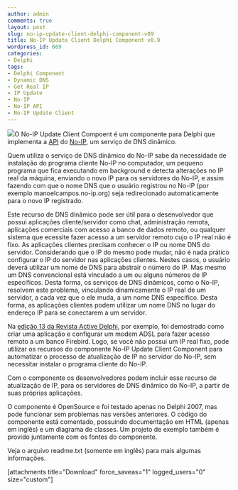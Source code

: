 ```yaml
---
author: admin
comments: true
layout: post
slug: no-ip-update-client-delphi-component-v09
title: No-IP Update Client Delphi Component v0.9
wordpress_id: 669
categories:
- Delphi
tags:
- Delphi Component
- Dynamic DNS
- Get Real IP
- IP Update
- No-IP
- No-IP API
- No-IP Update Client
---
```


[![](http://manoelcampos.com/wp-content/uploads/no-ip.png)](http://manoelcampos.com/wp-content/uploads/no-ip.png)O No-IP Update Client Compoent é um componente para Delphi que implementa  a [API](http://www.no-ip.com/integrate/) do [No-IP](http://www.noip.com), um serviço de DNS  dinâmico.

Quem utiliza o serviço de DNS dinâmico do No-IP sabe da necessidade de instalação  do programa cliente No-IP no computador, <!-- more -->um pequeno programa que fica executando em background  e detecta alterações no IP real da máquina, enviando o novo IP para os servidores  do No-IP, e assim fazendo com que o nome DNS que o usuário registrou no No-IP  (por exemplo manoelcampos.no-ip.org) seja redirecionado automaticamente  para o novo IP registrado.

Este recurso de DNS dinâmico pode ser útil para o desenvolvedor que possui  aplicações cliente/servidor como chat, administração remota, aplicações comerciais  com acesso a banco de dados remoto, ou qualquer sistema que ecessite fazer acesso  a um servidor remoto cujo o IP real não é fixo. As aplicações clientes precisam conhecer o IP ou nome DNS do servidor. Considerando que o IP do mesmo pode mudar, não é nada prático configurar o IP do servidor nas aplicações clientes. Nestes casos, o usuário deverá utilizar um nome de DNS para abstrair o número do IP.
Mas mesmo um DNS convencional está vinculado a um ou alguns números de IP específicos. Desta forma, os serviços de DNS dinâmicos, como o No-IP, resolvem este problema, vinculando dinamicamente o IP real de um servidor, a cada vez que o ele muda, a um nome DNS específico. Desta forma, as aplicações clientes podem utilizar um nome DNS
no lugar do endereço IP para se conectarem a um servidor.

Na [edição 13 da Revista Active Delphi](http://www.activedelphi.com.br/mostra_edicao.php?ed=13), por exemplo, foi demostrado como criar uma aplicação e configurar um modem ADSL para fazer acesso remoto a um banco Firebird. Logo, se você não possui um IP real fixo, pode utilizar os recursos do componente No-IP Update Client Component para automatizar o processo de atualização de IP no servidor do No-IP, sem necessitar instalar o programa cliente do No-IP.

Com o componente os desenvolvedores podem incluir esse recurso de atualização de IP, para os servidores de DNS dinâmico do No-IP, a partir de suas próprias aplicações.

O componente é OpenSource e foi testado apenas no Delphi 2007, mas pode funcionar sem problemas nas versões anteriores. O código do componente está comentado, possuindo documentação em HTML (apenas em inglês) e um diagrama de classes. Um projeto de exemplo também é provido juntamente com os fontes do componente.

Veja o arquivo readme.txt (somente em inglês) para mais algumas informações.

[attachments title="Download" force_saveas="1" logged_users="0" size="custom"]
